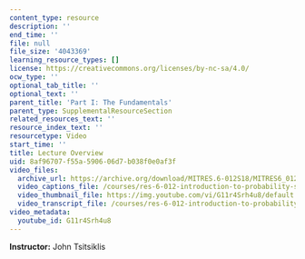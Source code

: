 ```yaml
---
content_type: resource
description: ''
end_time: ''
file: null
file_size: '4043369'
learning_resource_types: []
license: https://creativecommons.org/licenses/by-nc-sa/4.0/
ocw_type: ''
optional_tab_title: ''
optional_text: ''
parent_title: 'Part I: The Fundamentals'
parent_type: SupplementalResourceSection
related_resources_text: ''
resource_index_text: ''
resourcetype: Video
start_time: ''
title: Lecture Overview
uid: 8af96707-f55a-5906-06d7-b038f0e0af3f
video_files:
  archive_url: https://archive.org/download/MITRES.6-012S18/MITRES6_012S18_L09-01_300k.mp4
  video_captions_file: /courses/res-6-012-introduction-to-probability-spring-2018/2c1e01eda23e5b1982a4b91444b17a77_G11r4Srh4u8.vtt
  video_thumbnail_file: https://img.youtube.com/vi/G11r4Srh4u8/default.jpg
  video_transcript_file: /courses/res-6-012-introduction-to-probability-spring-2018/66ca7ed5d13a9b30ba7ae421194b5eb1_G11r4Srh4u8.pdf
video_metadata:
  youtube_id: G11r4Srh4u8
---
```


**Instructor:** John Tsitsiklis

